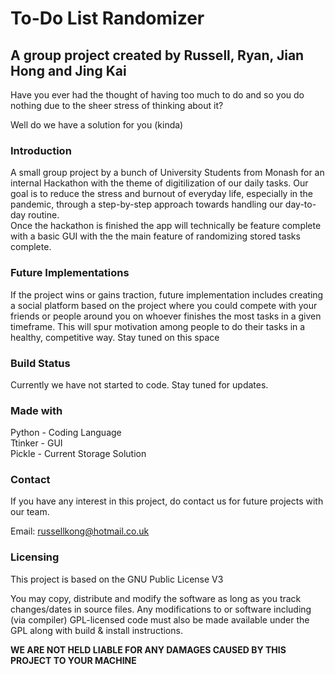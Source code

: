 # To-Do List Randomizer
## A group project created by Russell, Ryan, Jian Hong and Jing Kai

Have you ever had the thought of having too much to do and so you do nothing due to the sheer stress of thinking about it?<br/>

Well do we have a solution for you (kinda)
### Introduction
A small group project by a bunch of University Students from Monash for an internal Hackathon with the theme of digitilization of our daily tasks.
Our goal is to reduce the stress and burnout of everyday life, especially in the pandemic, through a step-by-step approach towards handling our day-to-day routine. <br/>
Once the hackathon is finished the app will technically be feature complete with a basic GUI with the the main feature of randomizing stored tasks complete.

### Future Implementations
If the project wins or gains traction, future implementation includes creating a social platform based on the project where you could compete with your friends or people around you on whoever finishes the most tasks in a given timeframe. This will spur motivation among people to do their tasks in a healthy, competitive way. Stay tuned on this space <br>

### Build Status
Currently we have not started to code. Stay tuned for updates.

### Made with
Python - Coding Language <br>
Ttinker - GUI <br>
Pickle - Current Storage Solution <br>

### Contact
If you have any interest in this project, do contact us for future projects with our team. 

Email: russellkong@hotmail.co.uk

### Licensing
This project is based on the GNU Public License V3 <br>

You may copy, distribute and modify the software as long as you track changes/dates in source files. Any modifications to or software including (via compiler) GPL-licensed code must also be made available under the GPL along with build & install instructions. 

**WE ARE NOT HELD LIABLE FOR ANY DAMAGES CAUSED BY THIS PROJECT TO YOUR MACHINE**

